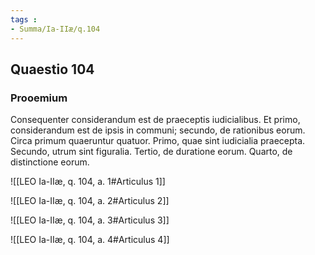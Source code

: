 ```yaml
---
tags : 
- Summa/Ia-IIæ/q.104
---
```


## Quaestio 104

### Prooemium

Consequenter considerandum est de praeceptis iudicialibus. Et primo, considerandum est de ipsis in communi; secundo, de rationibus eorum. Circa primum quaeruntur quatuor. Primo, quae sint iudicialia praecepta. Secundo, utrum sint figuralia. Tertio, de duratione eorum. Quarto, de distinctione eorum.

![[LEO Ia-IIæ, q. 104, a. 1#Articulus 1]]

![[LEO Ia-IIæ, q. 104, a. 2#Articulus 2]]

![[LEO Ia-IIæ, q. 104, a. 3#Articulus 3]]

![[LEO Ia-IIæ, q. 104, a. 4#Articulus 4]]

